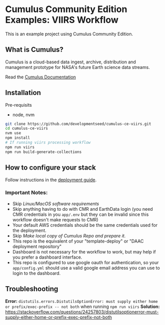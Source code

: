 #  Cumulus Community Edition Examples: VIIRS Workflow

This is an example project using Cumulus Community Edition.

## What is Cumulus?

Cumulus is a cloud-based data ingest, archive, distribution and management
prototype for NASA's future Earth science data streams.

Read the [Cumulus Documentation](https://cumulus-nasa.github.io/)

## Installation

Pre-requisits

* node, nvm

```bash
git clone https://github.com/developmentseed/cumulus-ce-viirs.git
cd cumulus-ce-viirs
nvm use
npm install
# If running viirs processing workflow
npm run viirs
npm run build-generate-collections
```

## How to configure your stack

Follow instructions in the [deployment guide](https://cumulus-nasa.github.io/docs/deployment.html).

### Important Notes:
* Skip _Linux/MacOS software requirements_
* Skip anything having to do with CMR and EarthData login (you need CMR credentials in you `app/.env` but they can be invalid since this workflow doesn't make requests to CMR)
* Your default AWS credentials should be the same credentials used for the deployment.
* Skip _Make local copy of Cumulus Repo and prepare it._
* This repo is the equivalent of your "template-deploy" or "DAAC deployment repository"
* Dashboard is not necessary for the workflow to work, but may help if you prefer a dashboard interface.
* This repo is configured to use google oauth for authentication, so your `app/config.yml` should use a valid google email address you can use to login to the dashboard.

## Troubleshooting

**Error:** `distutils.errors.DistutilsOptionError: must supply either home or prefix/exec-prefix -- not both` when running `npm run viirs`
**Solution:** https://stackoverflow.com/questions/24257803/distutilsoptionerror-must-supply-either-home-or-prefix-exec-prefix-not-both

